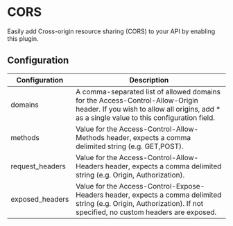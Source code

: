 # CORS

Easily add Cross-origin resource sharing (CORS) to your API by enabling this plugin.

## Configuration

| Configuration   | Description                                                                                                                                                                  |
|-----------------|------------------------------------------------------------------------------------------------------------------------------------------------------------------------------|
| domains         | A comma-separated list of allowed domains for the Access-Control-Allow-Origin header. If you wish to allow all origins, add * as a single value to this configuration field. |
| methods         | Value for the Access-Control-Allow-Methods header, expects a comma delimited string (e.g. GET,POST).                                                                         |
| request_headers | Value for the Access-Control-Allow-Headers header, expects a comma delimited string (e.g. Origin, Authorization).                                                            |
| exposed_headers | Value for the Access-Control-Expose-Headers header, expects a comma delimited string (e.g. Origin, Authorization). If not specified, no custom headers are exposed.          |
